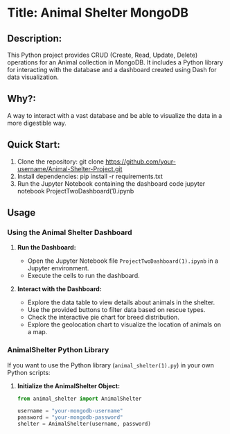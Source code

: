 # Title: Animal Shelter MongoDB

## Description:
This Python project provides CRUD (Create, Read, Update, Delete) operations for an Animal collection in MongoDB. It includes a Python library for interacting with the database and a dashboard created using Dash for data visualization.

## Why?:
A way to interact with a vast database and be able to visualize the data in a more digestible way.

## Quick Start:
1. Clone the repository:
      git clone https://github.com/your-username/Animal-Shelter-Project.git
2. Install dependencies:
   pip install -r requirements.txt
3. Run the Jupyter Notebook containing the dashboard code
   jupyter notebook ProjectTwoDashboard(1).ipynb

## Usage

### Using the Animal Shelter Dashboard

1. **Run the Dashboard:**
   - Open the Jupyter Notebook file `ProjectTwoDashboard(1).ipynb` in a Jupyter environment.
   - Execute the cells to run the dashboard.

2. **Interact with the Dashboard:**
   - Explore the data table to view details about animals in the shelter.
   - Use the provided buttons to filter data based on rescue types.
   - Check the interactive pie chart for breed distribution.
   - Explore the geolocation chart to visualize the location of animals on a map.

### AnimalShelter Python Library

If you want to use the Python library (`animal_shelter(1).py`) in your own Python scripts:

1. **Initialize the AnimalShelter Object:**
   ```python
   from animal_shelter import AnimalShelter

   username = "your-mongodb-username"
   password = "your-mongodb-password"
   shelter = AnimalShelter(username, password)

